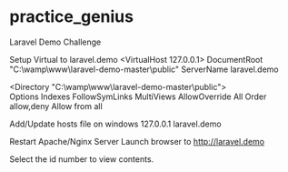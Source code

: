 practice_genius
===============


Laravel Demo Challenge


Setup Virtual to laravel.demo
<VirtualHost 127.0.0.1>
    DocumentRoot "C:\wamp\www\laravel-demo-master\public"
    ServerName laravel.demo
</VirtualHost>
  
<Directory "C:\wamp\www\laravel-demo-master\public">	
	Options Indexes FollowSymLinks MultiViews
    AllowOverride All
    Order allow,deny
    Allow from all
</Directory>

Add/Update hosts file on windows
127.0.0.1	laravel.demo

Restart Apache/Nginx Server
Launch browser to http://laravel.demo

Select the id number to view contents.
